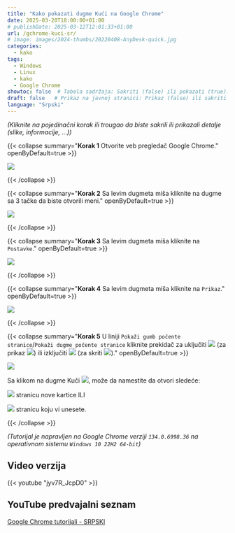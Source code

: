 ```yaml
---
title: "Kako pokazati dugme Kući na Google Chrome"
date: 2025-03-20T18:00:00+01:00
# publishDate: 2025-03-12T12:01:33+01:00
url: /gchrome-kuci-sr/
# image: images/2024-thumbs/20220408-AnyDesk-quick.jpg
categories: 
  - kako
tags: 
  - Windows
  - Linux
  - kako
  - Google Chrome
showtoc: false  # Tabela sadržaja: Sakriti (false) ili pokazati (true).
draft: false   # Prikaz na javnoj stranici: Prikaz (false) ili sakriti (true).
language: "Srpski"
---
```


*(Kliknite na pojedinačni korak ili trougao da biste sakrili ili prikazali detalje (slike, informacije, ...))*

{{< collapse summary="**Korak 1** Otvorite veb pregledač Google Chrome." openByDefault=true >}}

 ![](/images/Google-Chrome/GChrome_desktop_shortcut.jpeg)

{{< /collapse >}}

{{< collapse summary="**Korak 2** Sa levim dugmeta miša kliknite na dugme sa 3 tačke da biste otvorili meni." openByDefault=true >}}
   
   ![](/images/Google-Chrome/Hr_-_GChrome_-_3_tacke_dugme.jpeg)

{{< /collapse >}}

{{< collapse summary="**Korak 3** Sa levim dugmeta miša kliknite na `Postavke`." openByDefault=true >}}
   
   ![](/images/Google-Chrome/Hr_-_GChrome_-_Postavke.jpeg)

{{< /collapse >}}

{{< collapse summary="**Korak 4** Sa levim dugmeta miša kliknite na `Prikaz`." openByDefault=true >}}
   
   ![](/images/Google-Chrome/Hr_-_GChrome_-_Postavke_-_Prikaz..jpeg)

{{< /collapse >}}

{{< collapse summary="**Korak 5** U liniji `Pokaži gumb počente stranice`/`Pokaži dugme počente stranice` kliknite prekidač za uključiti ![](/images/Google-Chrome/GChrome_switch_ON.jpeg) (za prikaz ![](/images/Google-Chrome/GChrome_button_home.jpeg)) ili izključiti ![](/images/Google-Chrome/GChrome_switch_OFF.jpeg) (za skriti ![](/images/Google-Chrome/GChrome_button_home.jpeg))." openByDefault=true >}}
   
   ![](/images/Google-Chrome/Hr_-_GChrome_-_Postavke_-_Prikaz_-_pokazi_kuci_ON.jpeg)

   Sa klikom na dugme Kuči ![](/images/Google-Chrome/GChrome_button_home.jpeg), može da namestite da otvori sledeće:
   
   ![](/images/Google-Chrome/Hr_-_GChrome_-_Postavke_-_Prikaz_-_pokazi_kuci_ON_-_nova_kartica.jpeg) stranicu nove kartice ILI
   
   ![](/images/Google-Chrome/Hr_-_GChrome_-_Postavke_-_Prikaz_-_pokazi_kuci_ON_-_spec_strana.jpeg) stranicu koju vi unesete.

{{< /collapse >}}

*(Tutorijal je napravljen na Google Chrome verziji `134.0.6998.36` na operativnom sistemu `Windows 10 22H2 64-bit`)*

## Video verzija

{{< youtube "jyv7R_JcpD0" >}}

## YouTube predvajalni seznam

[Google Chrome tutorijali - SRPSKI](https://www.youtube.com/playlist?list=PLbvZxzmdNckw-B2_mYYIbROTy0VuqR-qa "Kliknite/tapnite da odprete YouTube predcajalni seznam!")